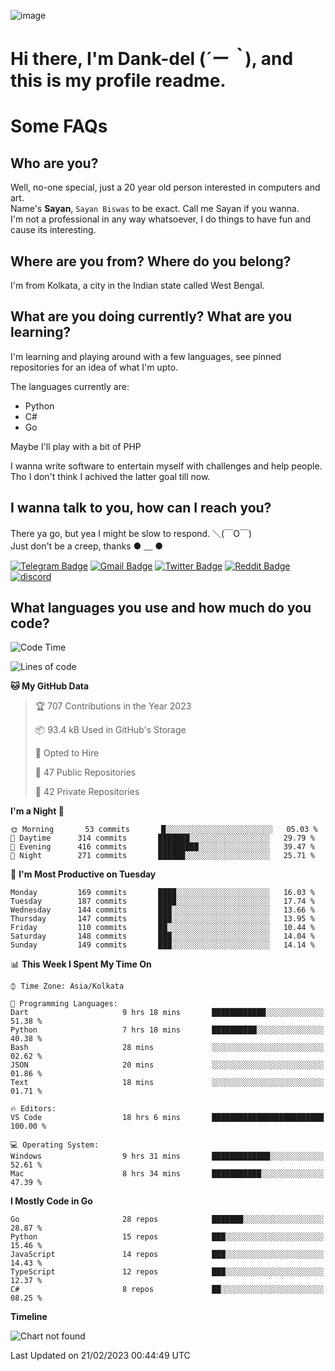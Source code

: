 ![image](https://user-images.githubusercontent.com/63096193/125182844-29f20800-e22f-11eb-8dc9-b0f2d29647bb.png)

# **Hi there, I'm Dank-del (*´ー｀*), and this is my profile readme.**
<!--  [![Profile views](https://gpvc.arturio.dev/dank-del)](https://github.com/dank-del) -->
# Some FAQs

## **Who are you?**

Well, no-one special, just a 20 year old person interested in computers and art. \
Name's **Sayan**, `Sayan Biswas` to be exact. Call me Sayan if you wanna. \
I'm not a professional in any way whatsoever, I do things to have fun and cause its interesting.

## **Where are you from? Where do you belong?**

I'm from Kolkata, a city in the Indian state called West Bengal.

## **What are you doing currently? What are you learning?**

I'm learning and playing around with a few languages, see pinned repositories for an idea of what I'm upto.

The languages currently are:

- Python
- C#
- Go

Maybe I'll play with a bit of PHP

I wanna write software to entertain myself with challenges and help people. \
Tho I don't think I achived the latter goal till now.

<!--## **Eww, I see a weeb profile.**

Can't help it, it's the best way to hide my face on this account
> Why do people hate weebs .-.

## **Cool, what more interests you?**

My interests are quite, weird. They're scattered all over the place. \
I've been fascinated by music and have studied it since the age of 6, I've performed on stage and on air but yeah now I've been away from that. I specialize in key instruments. \
Another thing that interests me is Media Production, aka, working with audio, video and broadcasting media.

> I just like art in general. also feeds the reason of me being obsessed with Japanese drawings (⋟ ﹏ ⋞)-->

## **I wanna talk to you, how can I reach you?**

There ya go, but yea I might be slow to respond. ＼(￣O￣) \
Just don't be a creep, thanks ● ﹏ ●

[![Telegram Badge](https://img.shields.io/badge/-dank_as_fuck-1ca0f1?style=flat-square&logo=telegram&logoColor=white&link=https://t.me/dank_as_fuck)](https://t.me/dank_as_fuck)
[![Gmail Badge](https://img.shields.io/badge/-sayan@asia.com-c14438?style=flat-square&logo=Gmail&logoColor=white&link=mailto:sayan@asia.com)](mailto:sayan@asia.com)
[![Twitter Badge](https://img.shields.io/twitter/follow/TheDankDel?style=social)](https://twitter.com/TheDankDel)
[![Reddit Badge](https://img.shields.io/reddit/user-karma/combined/dank_as_fuck_?style=social)](https://www.reddit.com/user/dank_as_fuck_/)
[![discord](https://discord-md-badge.vercel.app/api/shield/506536929152466945?style=social)](https://discordapp.com/users/506536929152466945)

## **What languages you use and how much do you code?**

<!--START_SECTION:waka-->
![Code Time](http://img.shields.io/badge/Code%20Time-1%2C058%20hrs%2026%20mins-blue)

![Lines of code](https://img.shields.io/badge/From%20Hello%20World%20I%27ve%20Written-1%20Million%20lines%20of%20code-blue)

**🐱 My GitHub Data** 

> 🏆 707 Contributions in the Year 2023
 > 
> 📦 93.4 kB Used in GitHub's Storage 
 > 
> 💼 Opted to Hire
 > 
> 📜 47 Public Repositories 
 > 
> 🔑 42 Private Repositories  
 > 
**I'm a Night 🦉** 

```text
🌞 Morning       53 commits       █░░░░░░░░░░░░░░░░░░░░░░░░   05.03 % 
🌆 Daytime      314 commits       ███████░░░░░░░░░░░░░░░░░░   29.79 % 
🌃 Evening      416 commits       █████████░░░░░░░░░░░░░░░░   39.47 % 
🌙 Night        271 commits       ██████░░░░░░░░░░░░░░░░░░░   25.71 % 

```
📅 **I'm Most Productive on Tuesday** 

```text
Monday         169 commits       ████░░░░░░░░░░░░░░░░░░░░░   16.03 % 
Tuesday        187 commits       ████░░░░░░░░░░░░░░░░░░░░░   17.74 % 
Wednesday      144 commits       ███░░░░░░░░░░░░░░░░░░░░░░   13.66 % 
Thursday       147 commits       ███░░░░░░░░░░░░░░░░░░░░░░   13.95 % 
Friday         110 commits       ██░░░░░░░░░░░░░░░░░░░░░░░   10.44 % 
Saturday       148 commits       ███░░░░░░░░░░░░░░░░░░░░░░   14.04 % 
Sunday         149 commits       ███░░░░░░░░░░░░░░░░░░░░░░   14.14 % 

```


📊 **This Week I Spent My Time On** 

```text
⌚︎ Time Zone: Asia/Kolkata

💬 Programming Languages: 
Dart                     9 hrs 18 mins       ████████████░░░░░░░░░░░░░   51.38 % 
Python                   7 hrs 18 mins       ██████████░░░░░░░░░░░░░░░   40.38 % 
Bash                     28 mins             ░░░░░░░░░░░░░░░░░░░░░░░░░   02.62 % 
JSON                     20 mins             ░░░░░░░░░░░░░░░░░░░░░░░░░   01.86 % 
Text                     18 mins             ░░░░░░░░░░░░░░░░░░░░░░░░░   01.71 % 

🔥 Editors: 
VS Code                  18 hrs 6 mins       █████████████████████████   100.00 % 

💻 Operating System: 
Windows                  9 hrs 31 mins       █████████████░░░░░░░░░░░░   52.61 % 
Mac                      8 hrs 34 mins       ███████████░░░░░░░░░░░░░░   47.39 % 

```

**I Mostly Code in Go** 

```text
Go                       28 repos            ███████░░░░░░░░░░░░░░░░░░   28.87 % 
Python                   15 repos            ███░░░░░░░░░░░░░░░░░░░░░░   15.46 % 
JavaScript               14 repos            ███░░░░░░░░░░░░░░░░░░░░░░   14.43 % 
TypeScript               12 repos            ███░░░░░░░░░░░░░░░░░░░░░░   12.37 % 
C#                       8 repos             ██░░░░░░░░░░░░░░░░░░░░░░░   08.25 % 

```


**Timeline**

![Chart not found](https://raw.githubusercontent.com/Dank-del/Dank-del/main/charts/bar_graph.png) 


 Last Updated on 21/02/2023 00:44:49 UTC
<!--END_SECTION:waka-->

<!--## **Can I stalk your spotify?**

Um sure.

![OwO Spotify](https://spotify-recently-played-readme.vercel.app/api?user=31fdrsslnr7nvq4ytqwtw7c4rxfm&count=5)-->
